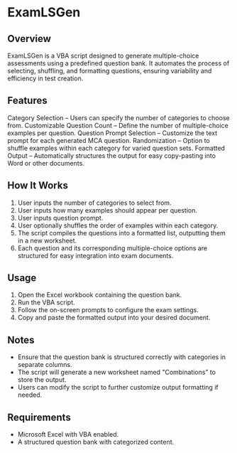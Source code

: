 # ExamLSGen

## Overview
ExamLSGen is a VBA script designed to generate multiple-choice assessments using a predefined question bank. It automates the process of selecting, shuffling, and formatting questions, ensuring variability and efficiency in test creation.

## Features
Category Selection – Users can specify the number of categories to choose from.
Customizable Question Count – Define the number of multiple-choice examples per question.
Question Prompt Selection – Customize the text prompt for each generated MCA question.
Randomization – Option to shuffle examples within each category for varied question sets.
Formatted Output – Automatically structures the output for easy copy-pasting into Word or other documents.

## How It Works
1. User inputs the number of categories to select from.
2. User inputs how many examples should appear per question.
3. User inputs question prompt.
4. User optionally shuffles the order of examples within each category.
5. The script compiles the questions into a formatted list, outputting them in a new worksheet.
6. Each question and its corresponding multiple-choice options are structured for easy integration into exam documents.

## Usage
1. Open the Excel workbook containing the question bank.
2. Run the VBA script.
3. Follow the on-screen prompts to configure the exam settings.
4. Copy and paste the formatted output into your desired document.

## Notes
- Ensure that the question bank is structured correctly with categories in separate columns.
- The script will generate a new worksheet named "Combinations" to store the output.
- Users can modify the script to further customize output formatting if needed.

## Requirements
- Microsoft Excel with VBA enabled.
- A structured question bank with categorized content.
